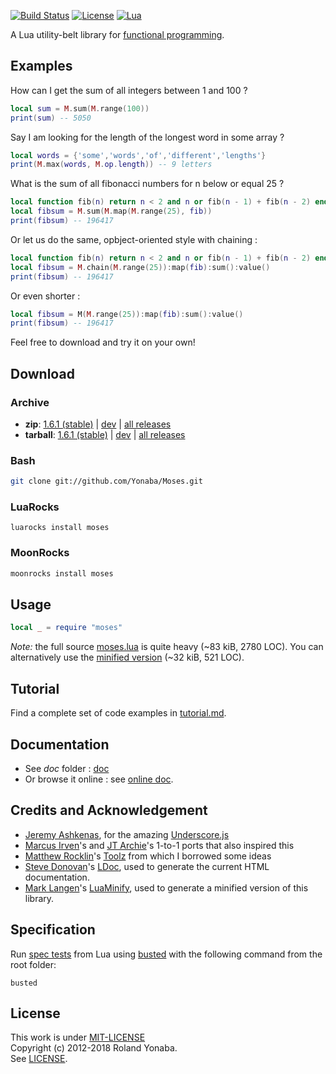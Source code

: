 [![Build Status](https://travis-ci.org/Yonaba/Moses.png)](https://travis-ci.org/Yonaba/Moses)
[![License](http://img.shields.io/badge/Licence-MIT-brightgreen.svg)](LICENSE)
[![Lua](https://img.shields.io/badge/Lua-5.1%2C%205.2%2C%205.3%2C%20JIT-blue.svg)]()

A Lua utility-belt library for [functional programming](http://en.wikipedia.org/wiki/Functional_programming).<br/>

## Examples

How can I get the sum of all integers between 1 and 100 ?

```lua
local sum = M.sum(M.range(100))
print(sum) -- 5050
````
Say I am looking for the length of the longest word in some array ?

```lua
local words = {'some','words','of','different','lengths'}
print(M.max(words, M.op.length)) -- 9 letters
````

What is the sum of all fibonacci numbers for n below or equal 25 ?

```lua
local function fib(n) return n < 2 and n or fib(n - 1) + fib(n - 2) end
local fibsum = M.sum(M.map(M.range(25), fib))
print(fibsum) -- 196417
````

Or let us do the same, opbject-oriented style with chaining :

```lua
local function fib(n) return n < 2 and n or fib(n - 1) + fib(n - 2) end
local fibsum = M.chain(M.range(25)):map(fib):sum():value()
print(fibsum) -- 196417
````

Or even shorter :

```lua
local fibsum = M(M.range(25)):map(fib):sum():value()
print(fibsum) -- 196417
````

Feel free to download and try it on your own!

## Download

### Archive
* __zip__: [1.6.1 (stable)](http://github.com/Yonaba/Moses/archive/Moses-1.6.1-1.zip) | [dev](http://github.com/Yonaba/Moses/archive/master.zip) | [all releases](http://github.com/Yonaba/Moses/tags)
* __tarball__: [1.6.1 (stable)](http://github.com/Yonaba/Moses/archive/Moses-1.6.1-1.tar.gz) | [dev](http://github.com/Yonaba/Moses/archive/master.tar.gz) | [all releases](http://github.com/Yonaba/Moses/tags)

### Bash

```bash
git clone git://github.com/Yonaba/Moses.git
````

### LuaRocks
```
luarocks install moses
````

### MoonRocks

```bash
moonrocks install moses
````

## Usage

```lua
local _ = require "moses"
````

*Note:* the full source [moses.lua](https://github.com/Yonaba/Moses/blob/master/moses.lua) is quite heavy (~83 kiB, 2780 LOC). You can alternatively use the [minified version](https://github.com/Yonaba/Moses/blob/master/moses_min.lua) (~32 kiB, 521 LOC).

## Tutorial

Find a complete set of code examples in [tutorial.md](https://github.com/Yonaba/Moses/blob/master/doc/tutorial.md).
  
## Documentation

* See *doc* folder : [doc](https://github.com/Yonaba/Moses/blob/master/doc)
* Or browse it online : see [online doc](http://yonaba.github.io/Moses/doc).

## Credits and Acknowledgement

* [Jeremy Ashkenas](https://github.com/jashkenas), for the amazing [Underscore.js](http://documentcloud.github.com/underscore/)
* [Marcus Irven](http://mirven.github.com/underscore.lua/)'s and [JT Archie](https://github.com/jtarchie/underscore-lua)'s 1-to-1 ports that also inspired this
* [Matthew Rocklin](https://github.com/mrocklin)'s [Toolz](https://github.com/pytoolz/toolz/) from which I borrowed some ideas
* [Steve Donovan](https://github.com/stevedonovan)'s [LDoc](https://github.com/stevedonovan/ldoc/), used to generate the current HTML documentation.
* [Mark Langen](https://github.com/stravant)'s [LuaMinify](https://github.com/stravant/LuaMinify/), used to generate a minified version of this library.

## Specification

Run [spec tests](https://github.com/Yonaba/Moses/blob/master/spec) from Lua using [busted](https://github.com/Olivine-Labs/busted/) with the following command from the root folder:

````
busted
````

## License

This work is under [MIT-LICENSE](http://www.opensource.org/licenses/mit-license.php)<br/>
Copyright (c) 2012-2018 Roland Yonaba. <br/>
See [LICENSE](LICENSE).



